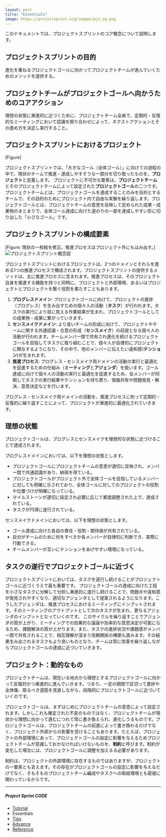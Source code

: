 ```yaml
---
layout: post
title: "Essentials"
image: https://projectsprint.org/images/pjs_og.png
---
```


このドキュメントでは、プロジェクトスプリントのコア概念について説明します。

##  プロジェクトスプリントの目的

進化を重ねるプロジェクトゴールに向かってプロジェクトチームが進んでいくためのメソッドを提供する。

## プロジェクトチームがプロジェクトゴールへ向かうためのコアアクション

理想の状態に漸進的に近づくために、プロジェクトチーム全員で、定期的・反復的なミーティングにおいて認識を擦り合わせによって、ネクストアクションとその進め方を決定し実行すること。

## プロジェクトスプリントにおけるプロジェクト

[Figure]

プロジェクトスプリントでは、「大きなゴール（全体ゴール）」に向けての過程の中で、現状のチームで推進・達成しやすそうな一部分を切り取ったものを、**プロジェクト**と定義します。
プロジェクトに不可欠な要素は、**プロジェクトチーム**とそのプロジェクトチームによって設定された**プロジェクトゴール**の二つです。
プロジェクトチームとは、プロジェクトゴールを達成することのみを目的とするチームで、その目的のためにプロジェクト内で自由な実験を繰り返します。プロジェクトゴールとは、プロジェクトチームの意思を反映して定められた成果・成果物のまとまりで、全体ゴール達成に向けた道のりの一部を達成しやすい形に切り出した「小さなゴール」です。

## プロジェクトスプリントの構成要素

[Figure: 現状の一枚絵を修正。推進プロセスはプロジェクト外にもはみ出す。]
![プロジェクトスプリント概念図](/ja/images/essentials.png)

プロジェクトスプリントにおけるプロジェクトは、2つのドメインとそれらを進める1つの推進プロセスで構成されます。プロジェクトスプリントの提供するメソッドは、主に推進プロセスに含まれます。推進プロセスは、そのプロジェクト自身を推進する機能を持つと同時に、プロジェクトと外部環境、あるいはプロジェクトとプロジェクトを繋ぐ役割を果たすこともあります。

1. **プログレスドメイン**: プロジェクトゴールに向けて、プロジェクトの進捗（プログレス）を生み出すための個々人の活動（**タスク**）が行われます。タスクの実行により目に見える作業結果が生まれ、プロジェクトゴールとしての成果物・成果に繋がっていきます。
2. **センスメイクドメイン**: より良いチームの形成に向けて、プロジェクトやチームに関する共通認識・合意の形成（**センスメイク**）の前提となる個々人の活動が行われます。チームメンバー間で共有され進化を続けるプロジェクトゴールを目指してタスクに取り組むことで、個々人が自律的にプロジェクトに関与するようになり、その中で、他のメンバーに伝えたい違和感(**テンション**)が生まれます。
3. **推進プロセス**: プログレス・センスメイク両ドメインの活動の実行と最適化を促進するための仕組み（**ミーティング**と**アジェンダ**）を扱います。ゴール達成に向けて個々人の活動の実行と最適化を促進するため、全メンバーが同期してタスクの実行結果やテンションを持ち寄り、情報共有や問題発見・解決、意思決定などを行います。

プログレス・センスメイク両ドメインの活動を、推進プロセスに則って定期的・反復的に繰り返すことによって、プロジェクトが漸進的に最適化されていきます。

## 理想の状態

プロジェクトゴールは、プログレスとセンスメイクを理想的な状態に近づけることで達成されます。

プログレスドメインにおいては、以下を理想の状態とします。
- プロジェクトゴールにプロジェクトチームの意思が適切に反映され、メンバー間で共通認識があり、納得を得ている。
- プロジェクトゴールがプロジェクト外で全体ゴールを目指しているメンバーに対しても明確に示されており、全体ゴールに対してのプロジェクトの役割や位置づけが明確になっている。
- マイルストーンが適切に設定され必要に応じて都度調整された上で、達成されている。
- タスクが円滑に遂行されている。

センスメイクドメインにおいては、以下を理想の状態とします。
- ゴール達成に向けた各自の責任・役割・期待値が共有されている。
- 自分がチームのために何をすべきか各メンバーが自律的に判断でき、実際に行動できる。
- チームメンバーが互いにテンションをあげやすい環境になっている。

## タスクの遂行でプロジェクトゴールに近づく
プロジェクトスプリントにおいては、タスクを遂行し続けることがプロジェクトゴールに近づくうえで最も重要です。
プロジェクトゴールの達成に向けた工程を小さなタスクに分解して分担し漸進的に遂行し続けることで、問題点や違和感が発見されやすくなり、適切なアジェンダとして提案されるようになります。こうしたアジェンダは、推進プロセスにおけるミーティングにインプットされます。そのミーティングのアウトプットとして次のタスクが生まれ、更なるアジェンダのインプットとなっていくのです。
このサイクルを繰り返すことでアジェンダの質が上がり、ミーティングでの効果的な議論や効率的な意思決定が可能になるため、課題解決の質が上がります。また、タスクの進捗状況や課題感がメンバー間で共有されることで、相互理解が深まり信頼関係の構築も進みます。その結果生み出されるタスクもより良いものとなり、チームは常に改善を繰り返しながらプロジェクトゴールの達成に近づいていきます。

## プロジェクト：動的なもの

プロジェクトチームは、現在いる地点から理想とするプロジェクトゴールに向かって反復的かつ漸進的に進んでいきます。つまり、一定の期間で区切って進捗や全体像、取るべき道筋を見直しながら、段階的にプロジェクトゴールに近づいていくのです。

プロジェクトゴールは、まずはじめにプロジェクトチームの意思によって設定されます。しかしこれも確定された不変のものではなく、プロジェクトチームが現状から理想に向かって進むにつれて常に書き換えられ、進化しうるものです。プロジェクトゴールは、プロジェクトチームの前進によって書き換わるだけでなく、プロジェクト外部からの影響を受けることもあります。たとえば、プロジェクトの外部環境にあって、プロジェクトゴールの設定に影響を与えるためプロジェクトチームが意識しておかなければいけないものを、**制約**と呼びます。制約が変化した場合には、プロジェクトゴールに調整を加えるる必要があります。

制約は、プロジェクトの外部環境に存在するものではありますが、プロジェクトの一要素とも言えます。その存在がプロジェクトゴールの設定に影響を与えるだけでなく、そもそものプロジェクトチーム編成やタスクへの取組環境とも密接に関わっているからです。

<!--プロジェクト内部で生じた動機に応じて動的にプロジェクトゴールが変更することのニュアンスが薄いような？--->

---

##### Project Sprint CODE
- [Tutorial](./tutorial/index.md)
- Essentials
- [Tips](./tips/index.md)
- [Advance](./advance.md)
- [Reference](./reference.md)
